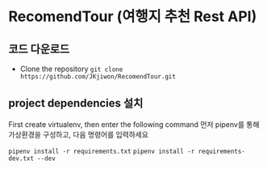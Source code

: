 # RecomendTour (여행지 추천 Rest API)


## 코드 다운로드
* Clone the repository
`git clone https://github.com/JKjiwon/RecomendTour.git`


## project dependencies 설치

First create virtualenv, then enter the following command
먼저 pipenv를 통해 가상환경을 구성하고, 다음 명령어를 입력하세요

`pipenv install -r requirements.txt`
`pipenv install -r requirements-dev.txt --dev`
